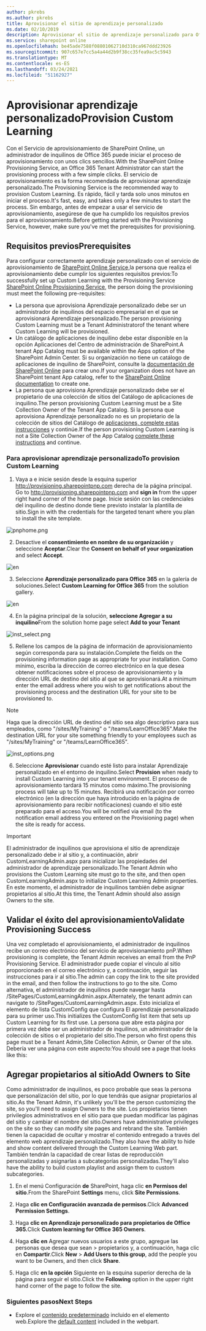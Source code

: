 ```yaml
---
author: pkrebs
ms.author: pkrebs
title: Aprovisionar el sitio de aprendizaje personalizado
ms.date: 02/10/2019
description: Aprovisionar el sitio de aprendizaje personalizado para Office 365 a través del motor de aprovisionamiento de SharePoint
ms.service: sharepoint online
ms.openlocfilehash: be45ade7588f08801062710d310ca967ddd23926
ms.sourcegitcommit: 907c657e7cc5a4a44d2b9f38cc35fea9ac5c5943
ms.translationtype: MT
ms.contentlocale: es-ES
ms.lasthandoff: 03/24/2021
ms.locfileid: "51162927"
---
```

# <a name="provision-custom-learning"></a><span data-ttu-id="3666b-103">Aprovisionar aprendizaje personalizado</span><span class="sxs-lookup"><span data-stu-id="3666b-103">Provision Custom Learning</span></span>

<span data-ttu-id="3666b-104">Con el Servicio de aprovisionamiento de SharePoint Online, un administrador de inquilinos de Office 365 puede iniciar el proceso de aprovisionamiento con unos clics sencillos.</span><span class="sxs-lookup"><span data-stu-id="3666b-104">With the SharePoint Online Provisioning Service, an Office 365 Tenant Administrator can start the provisioning process with a few simple clicks.</span></span> <span data-ttu-id="3666b-105">El servicio de aprovisionamiento es la forma recomendada de aprovisionar aprendizaje personalizado.</span><span class="sxs-lookup"><span data-stu-id="3666b-105">The Provisioning Service is the recommended way to provision Custom Learning.</span></span> <span data-ttu-id="3666b-106">Es rápido, fácil y tarda solo unos minutos en iniciar el proceso.</span><span class="sxs-lookup"><span data-stu-id="3666b-106">It's fast, easy, and takes only a few minutes to start the process.</span></span> <span data-ttu-id="3666b-107">Sin embargo, antes de empezar a usar el servicio de aprovisionamiento, asegúrese de que ha cumplido los requisitos previos para el aprovisionamiento.</span><span class="sxs-lookup"><span data-stu-id="3666b-107">Before getting started with the Provisioning Service, however, make sure you've met the prerequisites for provisioning.</span></span>

## <a name="prerequisites"></a><span data-ttu-id="3666b-108">Requisitos previos</span><span class="sxs-lookup"><span data-stu-id="3666b-108">Prerequisites</span></span>
 
<span data-ttu-id="3666b-109">Para configurar correctamente aprendizaje personalizado con el servicio de aprovisionamiento de [SharePoint Online Service,](https://provisioning.sharepointpnp.com)la persona que realiza el aprovisionamiento debe cumplir los siguientes requisitos previos:</span><span class="sxs-lookup"><span data-stu-id="3666b-109">To successfully set up Custom Learning with the Provisioning Service [SharePoint Online Provisioning Service](https://provisioning.sharepointpnp.com), the person doing the provisioning must meet the following pre-requisites:</span></span> 
 
- <span data-ttu-id="3666b-110">La persona que aprovisiona Aprendizaje personalizado debe ser un administrador de inquilinos del espacio empresarial en el que se aprovisionará Aprendizaje personalizado.</span><span class="sxs-lookup"><span data-stu-id="3666b-110">The person provisioning Custom Learning must be a Tenant Administratorof the tenant where Custom Learning will be provisioned.</span></span>  
- <span data-ttu-id="3666b-111">Un catálogo de aplicaciones de inquilino debe estar disponible en la opción Aplicaciones del Centro de administración de SharePoint.</span><span class="sxs-lookup"><span data-stu-id="3666b-111">A tenant App Catalog must be available within the Apps option of the SharePoint Admin Center.</span></span> <span data-ttu-id="3666b-112">Si su organización no tiene un catálogo de aplicaciones de inquilino de SharePoint, consulte la [documentación de SharePoint Online](/sharepoint/use-app-catalog) para crear uno.</span><span class="sxs-lookup"><span data-stu-id="3666b-112">If your organization does not have an SharePoint tenant App catalog, refer to the [SharePoint Online documentation](/sharepoint/use-app-catalog) to create one.</span></span>  
- <span data-ttu-id="3666b-113">La persona que aprovisiona Aprendizaje personalizado debe ser el propietario de una colección de sitios del Catálogo de aplicaciones de inquilino.</span><span class="sxs-lookup"><span data-stu-id="3666b-113">The person provisioning Custom Learning must be a Site Collection Owner of the Tenant App Catalog.</span></span> <span data-ttu-id="3666b-114">Si la persona que aprovisiona Aprendizaje personalizado no es un propietario de la colección de sitios del Catálogo de [aplicaciones, complete estas instrucciones](addappadmin.md) y continúe.</span><span class="sxs-lookup"><span data-stu-id="3666b-114">If the person provisioning Custom Learning is not a Site Collection Owner of the App Catalog [complete these instructions](addappadmin.md) and continue.</span></span> 

### <a name="to-provision-custom-learning"></a><span data-ttu-id="3666b-115">Para aprovisionar aprendizaje personalizado</span><span class="sxs-lookup"><span data-stu-id="3666b-115">To provision Custom Learning</span></span>

1. <span data-ttu-id="3666b-116">Vaya a e inicie sesión desde la esquina superior http://provisioning.sharepointpnp.com derecha de la página principal. </span><span class="sxs-lookup"><span data-stu-id="3666b-116">Go to http://provisioning.sharepointpnp.com and **sign in** from the upper right hand corner of the home page.</span></span>  <span data-ttu-id="3666b-117">Inicie sesión con las credenciales del inquilino de destino donde tiene previsto instalar la plantilla de sitio.</span><span class="sxs-lookup"><span data-stu-id="3666b-117">Sign in with the  credentials for the targeted tenant where you plan to install the site template.</span></span>

![pnphome.png](media/inst_signin.png)

2. <span data-ttu-id="3666b-119">Desactive el **consentimiento en nombre de su organización** y seleccione **Aceptar**.</span><span class="sxs-lookup"><span data-stu-id="3666b-119">Clear the **Consent on behalf of your organization** and select **Accept**.</span></span>

![en ](media/inst_perms.png)

3. <span data-ttu-id="3666b-121">Seleccione **Aprendizaje personalizado para Office 365** en la galería de soluciones.</span><span class="sxs-lookup"><span data-stu-id="3666b-121">Select **Custom Learning for Office 365** from the solution gallery.</span></span>

![en ](media/inst_select.png)

4. <span data-ttu-id="3666b-123">En la página principal de la solución, **seleccione Agregar a su inquilino**</span><span class="sxs-lookup"><span data-stu-id="3666b-123">From the solution home page select **Add to your Tenant**</span></span>

![inst_select.png](media/inst_add.png)

5. <span data-ttu-id="3666b-125">Rellene los campos de la página de información de aprovisionamiento según corresponda para su instalación.</span><span class="sxs-lookup"><span data-stu-id="3666b-125">Complete the fields on the provisioning information page as appropriate for your installation.</span></span> <span data-ttu-id="3666b-126">Como mínimo, escriba la dirección de correo electrónico en la que desea obtener notificaciones sobre el proceso de aprovisionamiento y la dirección URL de destino del sitio al que se aprovisionará.</span><span class="sxs-lookup"><span data-stu-id="3666b-126">At a minimum enter the email address where you wish to get notifications about the provisioning process and the destination URL for your site to be provisioned to.</span></span>  
> [!NOTE]
> <span data-ttu-id="3666b-127">Haga que la dirección URL de destino del sitio sea algo descriptivo para sus empleados, como "/sites/MyTraining" o "/teams/LearnOffice365".</span><span class="sxs-lookup"><span data-stu-id="3666b-127">Make the destination URL for your site something friendly to your employees such as "/sites/MyTraining" or "/teams/LearnOffice365".</span></span>

![inst_options.png](media/inst_options.png)

6. <span data-ttu-id="3666b-129">Seleccione **Aprovisionar** cuando esté listo para instalar Aprendizaje personalizado en el entorno de inquilino.</span><span class="sxs-lookup"><span data-stu-id="3666b-129">Select **Provision** when ready to install Custom Learning into your tenant environment.</span></span>  <span data-ttu-id="3666b-130">El proceso de aprovisionamiento tardará 15 minutos como máximo.</span><span class="sxs-lookup"><span data-stu-id="3666b-130">The provisioning process will take up to 15 minutes.</span></span> <span data-ttu-id="3666b-131">Recibirá una notificación por correo electrónico (en la dirección que haya introducido en la página de aprovisionamiento para recibir notificaciones) cuando el sitio esté preparado para el acceso.</span><span class="sxs-lookup"><span data-stu-id="3666b-131">You will be notified via email (to the notification email address you entered on the Provisioning page) when the site is ready for access.</span></span>

> [!IMPORTANT]
> <span data-ttu-id="3666b-132">El administrador de inquilinos que aprovisiona el sitio de aprendizaje personalizado debe ir al sitio y, a continuación, abrir CustomLearningAdmin.aspx para inicializar las propiedades del administrador de aprendizaje personalizado.</span><span class="sxs-lookup"><span data-stu-id="3666b-132">The Tenant Admin who provisions the Custom Learning site must go to the site, and then open CustomLearningAdmin.aspx to initialize Custom Learning Admin properties.</span></span> <span data-ttu-id="3666b-133">En este momento, el administrador de inquilinos también debe asignar propietarios al sitio.</span><span class="sxs-lookup"><span data-stu-id="3666b-133">At this time, the Tenant Admin should also assign Owners to the site.</span></span> 

## <a name="validate-provisioning-success"></a><span data-ttu-id="3666b-134">Validar el éxito del aprovisionamiento</span><span class="sxs-lookup"><span data-stu-id="3666b-134">Validate Provisioning Success</span></span>

<span data-ttu-id="3666b-135">Una vez completado el aprovisionamiento, el administrador de inquilinos recibe un correo electrónico del servicio de aprovisionamiento pnP.</span><span class="sxs-lookup"><span data-stu-id="3666b-135">When provisioning is complete, the Tenant Admin receives an email from the PnP Provisioning Service.</span></span> <span data-ttu-id="3666b-136">El administrador puede copiar el vínculo al sitio proporcionado en el correo electrónico y, a continuación, seguir las instrucciones para ir al sitio.</span><span class="sxs-lookup"><span data-stu-id="3666b-136">The admin can copy the link to the site provided in the email, and then follow the instructions to go to the site.</span></span> <span data-ttu-id="3666b-137">Como alternativa, el administrador de inquilinos puede navegar hasta <your-site-collection-url>/SitePages/CustomLearningAdmin.aspx.</span><span class="sxs-lookup"><span data-stu-id="3666b-137">Alternately, the tenant admin can navigate to <YOUR-SITE-COLLECTION-URL>/SitePages/CustomLearningAdmin.aspx.</span></span> <span data-ttu-id="3666b-138">Esto inicializa el elemento de lista CustomConfig que configura El aprendizaje personalizado para su primer uso.</span><span class="sxs-lookup"><span data-stu-id="3666b-138">This initializes the CustomConfig list item that sets up Custom Learning for its first use.</span></span> <span data-ttu-id="3666b-139">La persona que abre esta página por primera vez debe ser un administrador de inquilinos, un administrador de la colección de sitios o el propietario del sitio.</span><span class="sxs-lookup"><span data-stu-id="3666b-139">The person who first opens this page must be a Tenant Admin,Site Collection Admin, or Owner of the site.</span></span> <span data-ttu-id="3666b-140">Debería ver una página con este aspecto:</span><span class="sxs-lookup"><span data-stu-id="3666b-140">You should see a page that looks like this:</span></span> 

## <a name="add-owners-to-site"></a><span data-ttu-id="3666b-141">Agregar propietarios al sitio</span><span class="sxs-lookup"><span data-stu-id="3666b-141">Add Owners to Site</span></span>
<span data-ttu-id="3666b-142">Como administrador de inquilinos, es poco probable que seas la persona que personalización del sitio, por lo que tendrás que asignar propietarios al sitio.</span><span class="sxs-lookup"><span data-stu-id="3666b-142">As the Tenant Admin, it's unlikely you'll be the person customizing the site, so you'll need to assign Owners to the site.</span></span> <span data-ttu-id="3666b-143">Los propietarios tienen privilegios administrativos en el sitio para que puedan modificar las páginas del sitio y cambiar el nombre del sitio.</span><span class="sxs-lookup"><span data-stu-id="3666b-143">Owners have administrative privileges on the site so they can modify site pages and rebrand the site.</span></span> <span data-ttu-id="3666b-144">También tienen la capacidad de ocultar y mostrar el contenido entregado a través del elemento web aprendizaje personalizado.</span><span class="sxs-lookup"><span data-stu-id="3666b-144">They also have the ability to hide and show content delivered through the Custom Learning Web part.</span></span> <span data-ttu-id="3666b-145">También tendrán la capacidad de crear listas de reproducción personalizadas y asignarlas a subcategorías personalizadas.</span><span class="sxs-lookup"><span data-stu-id="3666b-145">They'll also have the ability to build custom playlist and assign them to custom subcategories.</span></span>  

1. <span data-ttu-id="3666b-146">En el menú Configuración **de** SharePoint, haga clic **en Permisos del sitio**.</span><span class="sxs-lookup"><span data-stu-id="3666b-146">From the SharePoint **Settings** menu, click **Site Permissions**.</span></span>
2. <span data-ttu-id="3666b-147">Haga **clic en Configuración avanzada de permisos**.</span><span class="sxs-lookup"><span data-stu-id="3666b-147">Click **Advanced Permission Settings**.</span></span>
3. <span data-ttu-id="3666b-148">Haga **clic en Aprendizaje personalizado para propietarios de Office 365.**</span><span class="sxs-lookup"><span data-stu-id="3666b-148">Click **Custom learning for Office 365 Owners**.</span></span>
4. <span data-ttu-id="3666b-149">Haga **clic en** Agregar nuevos usuarios a este grupo, agregue las personas que desea que sean  >  propietarios y, a continuación, haga clic en **Compartir**.</span><span class="sxs-lookup"><span data-stu-id="3666b-149">Click **New** > **Add Users to this group**, add the people you want to be Owners, and then click **Share**.</span></span>

8. <span data-ttu-id="3666b-150">Haga clic **en la opción** Siguiente en la esquina superior derecha de la página para seguir el sitio.</span><span class="sxs-lookup"><span data-stu-id="3666b-150">Click the **Following** option in the upper right hand corner of the page to follow the site.</span></span>  

### <a name="next-steps"></a><span data-ttu-id="3666b-151">Siguientes pasos</span><span class="sxs-lookup"><span data-stu-id="3666b-151">Next Steps</span></span>
- <span data-ttu-id="3666b-152">Explore el [contenido predeterminado](sitecontent.md) incluido en el elemento web.</span><span class="sxs-lookup"><span data-stu-id="3666b-152">Explore the [default content](sitecontent.md) included in the webpart.</span></span>